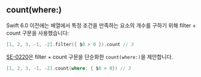 ## count(where:)

Swift 6.0 이전에는 배열에서 특정 조건을 만족하는 요소의 개수를 구하기 위해 filter + count 구문을 사용했습니다:


```swift
[1, 2, 3, -1, -2].filter({ $0 > 0 }).count // 3
```

[SE-0220](https://github.com/swiftlang/swift-evolution/blob/main/proposals/0220-count-where.md)은 filter + count 구문을 단순화한 `count(where:)`을 제안합니다.

```swift
[1, 2, 3, -1, -2].count(where: { $0 > 0}) // 3
```